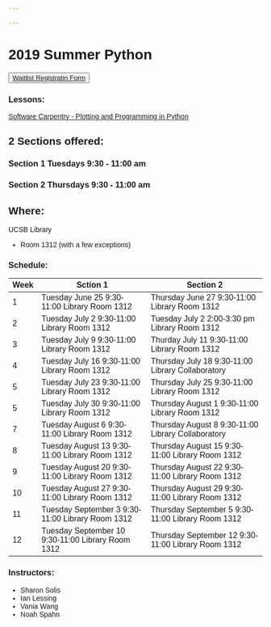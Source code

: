```yaml
---

---
```

<style> body {font-family: sans-serif;}</style>

# 2019 Summer Python

<button>[Waitlist Registratin Form](https://docs.google.com/forms/d/e/1FAIpQLSeefc5qKvOl-DmUqTR9I5WQkU1_rtvGlXX_3SfAUmIUTNyzQQ/viewform?usp=sf_link)</button>

### Lessons:

   [Software Carpentry - Plotting and Programming in Python](https://swcarpentry.github.io/python-novice-gapminder/)

## 2 Sections offered:

### Section 1  Tuesdays 9:30 - 11:00 am

### Section 2  Thursdays 9:30 - 11:00 am


## Where:

UCSB Library

  - Room 1312 (with a few exceptions)


### Schedule:

| Week | Sction 1                                          | Section 2                                                   |
| ---- | ------------------------------------------------- | ----------------------------------------------------------- |
| 1    | Tuesday    June   25 9:30-11:00 Library Room 1312 | Thursday June 27      9:30-11:00    Library Room 1312       |
| 2    | Tuesday    July   2  9:30-11:00 Library Room 1312 | Tuesday July      2   2:00-3:30 pm  Library Room 1312       |
| 3    | Tuesday    July   9  9:30-11:00 Library Room 1312 | Thurday July       11 9:30-11:00    Library Room 1312       |
| 4    | Tuesday    July   16 9:30-11:00 Library Room 1312 | Thursday July      18 9:30-11:00    Library Collaboratory   |
| 5    | Tuesday    July   23 9:30-11:00 Library Room 1312 | Thursday July      25 9:30-11:00    Library Room 1312       |
| 5    | Tuesday    July   30 9:30-11:00 Library Room 1312 | Thursday August    1  9:30-11:00    Library Room 1312       |
| 7    | Tuesday    August 6  9:30-11:00 Library Room 1312 | Thursday August    8  9:30-11:00    Library Collaboratory   |
| 8    | Tuesday    August 13 9:30-11:00 Library Room 1312 | Thursday August    15 9:30-11:00    Library Room 1312       |
| 9    | Tuesday    August 20 9:30-11:00 Library Room 1312 | Thursday August    22 9:30-11:00    Library Room 1312       |
| 10   | Tuesday    August 27 9:30-11:00 Library Room 1312 | Thursday August    29 9:30-11:00    Library Room 1312       |
| 11   | Tuesday September 3  9:30-11:00 Library Room 1312 | Thursday September 5  9:30-11:00    Library Room 1312       |
| 12   | Tuesday September 10 9:30-11:00 Library Room 1312 | Thursday September 12 9:30-11:00    Library Room 1312       |


### Instructors:

  - Sharon Solis
  - Ian Lessing
  - Vania Wang
  - Noah Spahn


